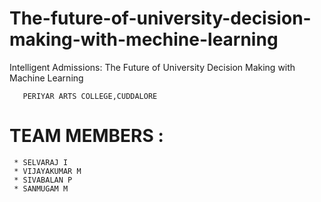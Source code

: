 # The-future-of-university-decision-making-with-mechine-learning
Intelligent Admissions: The Future of University Decision Making with Machine Learning

       PERIYAR ARTS COLLEGE,CUDDALORE

# TEAM MEMBERS :
     * SELVARAJ I
     * VIJAYAKUMAR M
     * SIVABALAN P
     * SANMUGAM M
